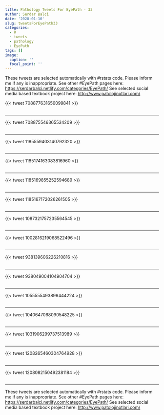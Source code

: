 ```yaml
---
title: Pathology Tweets For EyePath - 33
author: Serdar Balci
date: '2020-01-10'
slug: tweetsForEyePath33
categories:
  - R
  - tweets
  - pathology
  - EyePath
tags: []
image:
  caption: ''
  focal_point: ''
---
```



These tweets are selected automatically with #rstats code. Please inform me if any is inappropriate.
See other #EyePath pages here: https://serdarbalci.netlify.com/categories/EyePath/ 
See selected social media based textbook project here: http://www.patolojinotlari.com/

{{< tweet 708877631656099841 >}}
<br>
<br>
<hr>
{{< tweet 708875546365534209 >}}
<br>
<br>
<hr>
{{< tweet 1185559403140792320 >}}
<br>
<br>
<hr>
{{< tweet 1185174163083816960 >}}
<br>
<br>
<hr>
{{< tweet 1185169855252594689 >}}
<br>
<br>
<hr>
{{< tweet 1185167172026261505 >}}
<br>
<br>
<hr>
{{< tweet 1087321757235564545 >}}
<br>
<br>
<hr>
{{< tweet 1002816219068522496 >}}
<br>
<br>
<hr>
{{< tweet 938139606226210816 >}}
<br>
<br>
<hr>
{{< tweet 938049004104904704 >}}
<br>
<br>
<hr>
{{< tweet 1055555493899444224 >}}
<br>
<br>
<hr>
{{< tweet 1040647068090548225 >}}
<br>
<br>
<hr>
{{< tweet 1031906299737513989 >}}
<br>
<br>
<hr>
{{< tweet 1208265460304764928 >}}
<br>
<br>
<hr>
{{< tweet 1208082150492381184 >}}
<br>
<br>
<hr>


These tweets are selected automatically with #rstats code. Please inform me if any is inappropriate.
See other #EyePath pages here: https://serdarbalci.netlify.com/categories/EyePath/ 
See selected social media based textbook project here: http://www.patolojinotlari.com/
